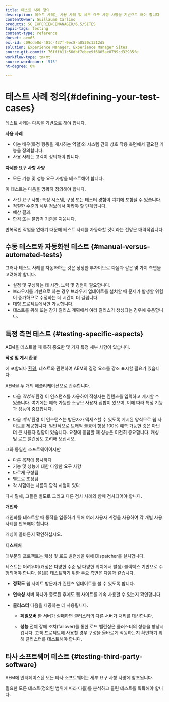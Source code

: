 ```yaml
---
title: 테스트 사례 정의
description: 테스트 사례는 사용 사례 및 세부 요구 사항 사양을 기반으로 해야 합니다
contentOwner: Guillaume Carlino
products: SG_EXPERIENCEMANAGER/6.5/SITES
topic-tags: testing
content-type: reference
docset: aem65
exl-id: c09cde0d-401c-437f-9ec8-a0530c1312d5
solution: Experience Manager, Experience Manager Sites
source-git-commit: 76fffb11c56dbf7ebee9f6805ae0799cd32985fe
workflow-type: tm+mt
source-wordcount: '515'
ht-degree: 0%

---
```


# 테스트 사례 정의{#defining-your-test-cases}

테스트 사례는 다음을 기반으로 해야 합니다.

**사용 사례**

* 이는 배우(특정 행동을 개시하는 역할)와 시스템 간의 상호 작용 측면에서 필요한 기능을 정의합니다.
* 사용 사례는 고객이 정의해야 합니다.

**자세한 요구 사항 사양**

* 모든 기능 및 성능 요구 사항을 테스트해야 합니다.

이 테스트는 다음을 명확히 정의해야 합니다.

* 사전 요구 사항: 특정 시스템, 구성 또는 테스터 경험이 여기에 포함될 수 있습니다.
* 적절한 수준의 세부 정보에서 따라야 할 단계입니다.
* 예상 결과.
* 합격 또는 불합격 기준을 지웁니다.

반복적인 작업을 없애기 때문에 테스트 사례를 자동화할 것이라는 전망은 매력적입니다.

## 수동 테스트와 자동화된 테스트 {#manual-versus-automated-tests}

그러나 테스트 사례를 자동화하는 것은 상당한 투자이므로 다음과 같은 몇 가지 측면을 고려해야 합니다.

* 설정 및 구성하는 데 시간, 노력 및 경험이 필요합니다.
* 브라우저를 기반으로 하는 경우 브라우저 업데이트를 설치할 때 문제가 발생할 위험이 증가하므로 수정하는 데 시간이 더 걸립니다.
* 대형 프로젝트에서만 가능합니다.
* 테스트를 위해 또는 장기 릴리스 계획에서 여러 릴리스가 생성되는 경우에 유용합니다.

## 특정 측면 테스트 {#testing-specific-aspects}

AEM을 테스트할 때 특히 중요한 몇 가지 특정 세부 사항이 있습니다.

**작성 및 게시 환경**

에 포함되나 [환경](/help/sites-developing/the-basics.md#environments), 테스트와 관련하여 AEM의 결정 요소를 강조 표시할 필요가 있습니다.

AEM을 두 개의 애플리케이션으로 간주합니다.

* 다음 *작성자* 환경 이 인스턴스를 사용하여 작성자는 컨텐츠를 입력하고 게시할 수 있습니다.
여기에는 예측 가능한 소규모 사용자 집합이 있으며, 이에 따라 특정 기능과 성능이 중요합니다.

* 다음 *게시* 환경 이 인스턴스는 방문자가 액세스할 수 있도록 게시된 양식으로 웹 사이트를 제공합니다.
일반적으로 트래픽 볼륨이 항상 100% 예측 가능한 것은 아닌 더 큰 사용자 집합이 있습니다. 요청에 응답할 때 성능은 여전히 중요합니다. 캐싱 및 로드 밸런싱도 고려해 보십시오.

그와 동일한 소프트웨어이지만

* 다른 목적에 봉사하다
* 기능 및 성능에 대한 다양한 요구 사항
* 다르게 구성됨
* 별도로 조정됨
* 각 시험에는 나름의 합격 시험이 있다

다시 말해, 그들은 별도로 그리고 다른 검사 사례와 함께 검사되어야 합니다.

**개인화**

개인화를 테스트할 때 동작을 입증하기 위해 여러 사용자 계정을 사용하여 각 개별 사용 사례를 반복해야 합니다.

캐싱이 올바른지 확인하십시오.

**디스패처**

대부분의 프로젝트는 캐싱 및 로드 밸런싱을 위해 Dispatcher를 설치합니다.

테스트는 어려우며(캐싱은 다양한 수준 및 다양한 위치에서 발생) 블랙박스 기반으로 수행되어야 합니다. 을(를) 테스트하기 위한 주요 측면은 다음과 같습니다.

* **정확도**
웹 사이트 방문자가 컨텐츠 업데이트를 볼 수 있도록 합니다.

* **연속성**
서버 하나가 종료된 후에도 웹 사이트를 계속 사용할 수 있는지 확인합니다.

* **클러스터**
다음을 제공하는 데 사용됩니다.

   * **페일오버**
한 서버가 실패하면 클러스터의 다른 서버가 처리를 대신합니다.

   * **성능**
전체 장애 조치(failover)를 통한 로드 밸런싱은 클러스터의 성능을 향상시킵니다.
고객 프로젝트에 사용할 경우 구성을 올바르게 작동하는지 확인하기 위해 클러스터를 테스트해야 합니다.

## 타사 소프트웨어 테스트 {#testing-third-party-software}

AEM에 인터페이스된 모든 타사 소프트웨어는 세부 요구 사항 사양에 참조됩니다.

필요한 모든 테스트(정의된 범위에 따라 다름)를 분석하고 클린 테스트를 획득해야 합니다.
